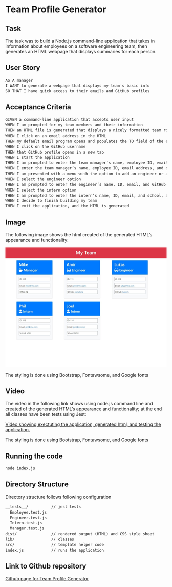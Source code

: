 # Team Profile Generator

## Task

The task was to build a Node.js command-line application that takes in information about employees on a software engineering team, then generates an HTML webpage that displays summaries for each person.

## User Story

```md
AS A manager
I WANT to generate a webpage that displays my team's basic info
SO THAT I have quick access to their emails and GitHub profiles
```

## Acceptance Criteria

```md
GIVEN a command-line application that accepts user input
WHEN I am prompted for my team members and their information
THEN an HTML file is generated that displays a nicely formatted team roster based on user input
WHEN I click on an email address in the HTML
THEN my default email program opens and populates the TO field of the email with the address
WHEN I click on the GitHub username
THEN that GitHub profile opens in a new tab
WHEN I start the application
THEN I am prompted to enter the team manager’s name, employee ID, email address, and office number
WHEN I enter the team manager’s name, employee ID, email address, and office number
THEN I am presented with a menu with the option to add an engineer or an intern or to finish building my team
WHEN I select the engineer option
THEN I am prompted to enter the engineer’s name, ID, email, and GitHub username, and I am taken back to the menu
WHEN I select the intern option
THEN I am prompted to enter the intern’s name, ID, email, and school, and I am taken back to the menu
WHEN I decide to finish building my team
THEN I exit the application, and the HTML is generated
```

## Image

The following image shows the html created of the generated HTML’s appearance and functionality:

![HTML webpage titled “My Team” features five boxes listing employee names, titles, and other key info.](./Assets/team.jpeg)

The styling is done using Bootstrap, Fontawsome, and Google fonts

## Video

The video in the following link shows using node.js command line and created of the generated HTML’s appearance and functionality; at the end all classes have been tests using Jest:

[Video showing exectuting the application, generated html, and testing the application.](https://drive.google.com/file/d/1l7SPjezWQyzBhaxsq08PG1NKNAPuX9oN/view)

The styling is done using Bootstrap, Fontawsome, and Google fonts

## Running the code

```bash
node index.js
```
## Directory Structure

Directory structure follows following configuration

```md
__tests__/			// jest tests
  Employee.test.js
  Engineer.test.js
  Intern.test.js
  Manager.test.js
dist/               // rendered output (HTML) and CSS style sheet
lib/				// classes
src/				// template helper code
index.js			// runs the application
```
## Link to Github repository
[Github page for Team Profile Generator](https://github.com/eamahma/Team-Profile-Generator)